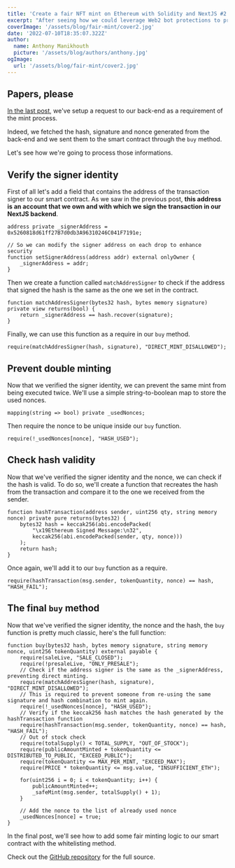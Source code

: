 ```yaml
---
title: 'Create a fair NFT mint on Ethereum with Solidity and NextJS #2: Smart Contract setup'
excerpt: "After seeing how we could leverage Web2 bot protections to protect our mint, let's deep dive into the smart contract setup."
coverImage: '/assets/blog/fair-mint/cover2.jpg'
date: '2022-07-10T18:35:07.322Z'
author:
  name: Anthony Manikhouth
  picture: '/assets/blog/authors/anthony.jpg'
ogImage:
  url: '/assets/blog/fair-mint/cover2.jpg'
---
```


## Papers, please
[In the last post](https://blog.azerpas.com/posts/fair-mint-1), we've setup a request to our back-end as a requirement of the mint process.

Indeed, we fetched the hash, signature and nonce generated from the back-end and we sent them to the smart contract through the `buy` method.

Let's see how we're going to process those informations.

## Verify the signer identity

First of all let's add a field that contains the address of the transaction signer to our smart contract. As we saw in the previous post, **this address is an account that we own and with which we sign the transaction in our NextJS backend**.
```solidity
address private _signerAddress = 0x5260818d61ff27B7d0db3A96310246C041F7191e;

// So we can modify the signer address on each drop to enhance security
function setSignerAddress(address addr) external onlyOwner {
    _signerAddress = addr;
}
```

Then we create a function called `matchAddresSigner` to check if the address that signed the hash is the same as the one we set in the contract.
```solidity
function matchAddresSigner(bytes32 hash, bytes memory signature) private view returns(bool) {
    return _signerAddress == hash.recover(signature);
}
```

Finally, we can use this function as a require in our `buy` method.
```solidity
require(matchAddresSigner(hash, signature), "DIRECT_MINT_DISALLOWED");
```

## Prevent double minting
Now that we verified the signer identity, we can prevent the same mint from being executed twice. We'll use a simple string-to-boolean map to store the used nonces.

```solidity
mapping(string => bool) private _usedNonces;
```

Then require the nonce to be unique inside our `buy` function.
```solidity
require(!_usedNonces[nonce], "HASH_USED");
```

## Check hash validity
Now that we've verified the signer identity and the nonce, we can check if the hash is valid. To do so, we'll create a function that recreates the hash from the transaction and compare it to the one we received from the sender.
```solidity
function hashTransaction(address sender, uint256 qty, string memory nonce) private pure returns(bytes32) {
    bytes32 hash = keccak256(abi.encodePacked(
        "\x19Ethereum Signed Message:\n32",
        keccak256(abi.encodePacked(sender, qty, nonce)))
    );
    return hash;
}
```

Once again, we'll add it to our `buy` function as a require.
```solidity
require(hashTransaction(msg.sender, tokenQuantity, nonce) == hash, "HASH_FAIL");
```

## The final `buy` method
Now that we've verified the signer identity, the nonce and the hash, the `buy` function is pretty much classic, here's the full function:
```solidity
function buy(bytes32 hash, bytes memory signature, string memory nonce, uint256 tokenQuantity) external payable {
    require(saleLive, "SALE_CLOSED");
    require(!presaleLive, "ONLY_PRESALE");
    // Check if the address signer is the same as the _signerAddress, preventing direct minting.
    require(matchAddresSigner(hash, signature), "DIRECT_MINT_DISALLOWED");
    // This is required to prevent someone from re-using the same signature and hash combination to mint again. 
    require(!_usedNonces[nonce], "HASH_USED");
    // Verify if the keccak256 hash matches the hash generated by the hashTransaction function
    require(hashTransaction(msg.sender, tokenQuantity, nonce) == hash, "HASH_FAIL");
    // Out of stock check
    require(totalSupply() < TOTAL_SUPPLY, "OUT_OF_STOCK");
    require(publicAmountMinted + tokenQuantity <= DISTRIBUTED_TO_PUBLIC, "EXCEED_PUBLIC");
    require(tokenQuantity <= MAX_PER_MINT, "EXCEED_MAX");
    require(PRICE * tokenQuantity <= msg.value, "INSUFFICIENT_ETH");
    
    for(uint256 i = 0; i < tokenQuantity; i++) {
        publicAmountMinted++;
        _safeMint(msg.sender, totalSupply() + 1);
    }
    
    // Add the nonce to the list of already used nonce
    _usedNonces[nonce] = true;
}
```

In the final post, we'll see how to add some fair minting logic to our smart contract with the whitelisting method.

Check out the [GitHub repository](https://github.com/azerpas/nft-fair-mint/) for the full source.